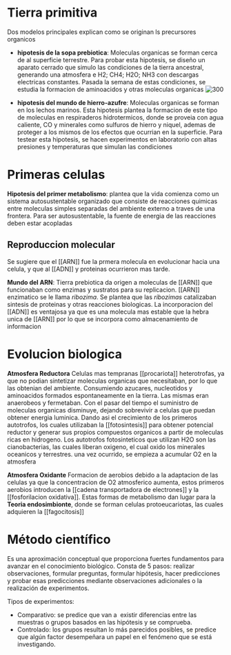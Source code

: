 # Tierra primitiva

Dos modelos principales explican como se originan ls precursores organicos

- **hipotesis de la sopa prebiotica**:
	Moleculas organicas se forman cerca de al superficie terrestre.
	Para probar esta hipotesis, se diseño un aparato cerrado que simulo las condiciones de la tierra ancestral, generando una atmosfera e H2; CH4; H2O; NH3 con descargas electricas constantes. 
	Pasada la semana de estas condiciones, se estudia la formacion de aminoacidos y otras moleculas organicas 
	![300](https://i.imgur.com/SbLqqQZ.png)

- **hipotesis del mundo de hierro-azufre**:
	Moleculas organicas se forman en los lechos marinos.
	Esta hipotesis plantea la formacion de este tipo de moleculas en respiraderos hidrotermicos, donde se proveia con agua caliente, CO y minerales como sulfuros de hierro y niquel, ademas de proteger a los mismos de los efectos que ocurrian en la superficie.
	Para testear esta hipotesis, se hacen experimentos en laboratorio con altas presiones y temperaturas que simulan las condiciones

# Primeras celulas
**Hipotesis del primer metabolismo**:
plantea que la vida comienza como un sistema autosustentable organizado que consiste de reacciones quimicas entre moleculas simples separadas del ambiente externo a traves de una frontera.
Para ser autosustentable, la fuente de energia de las reacciones deben estar acopladas

## Reproduccion molecular
Se sugiere que el [[ARN]] fue la prmera molecula en evolucionar hacia una celula, y que al [[ADN]] y proteinas ocurrieron mas tarde.

**Mundo del ARN**:
Tierra prebiotica da origen a moleculas de [[ARN]] que funcionaban como enzimas y sustratos para su replicacion.
[[ARN]] enzimatico se le llama *ribozima*. Se plantea que las *ribozimas* catalizaban sintesis de proteinas y otras reacciones biologicas.
La incorporacion del [[ADN]] es ventajosa ya que es una molecula mas estable que la hebra unica de [[ARN]] por lo que se incorpora como almacenamiento de informacion
# Evolucion biologica
**Atmosfera Reductora**
Celulas mas tempranas [[procariota]] heterotrofas, ya que no podian sintetizar moleculas organicas que necesitaban, por lo que las obtenian del ambiente. Consumiendo azucares, nucleotidos y aminoacidos formados espontaneamente en la tierra. 
Las mismas eran anaerobeos y fermetaban.
Con el pasar del tiempo el suministro de moleculas organicas disminuye, dejando sobrevivir a celulas que puedan obtener energia luminica.
 Dando asi el crecimiento de los primeros autotrofos, los cuales utilizaban la [[fotosintesis]] para obtener potencial reductor y generar sus propios compuestos organicos a partir de moleculas ricas en hidrogeno.
 Los autotrofos fotosinteticos que utilizan H2O son las cianobacterias, las cuales liberan oxigeno, el cual oxido los minerales oceanicos y terrestres. una vez ocurrido, se empieza a acumular O2 en la atmosfera

**Atmosfera Oxidante**
Formacion de aerobios debido a la adaptacion de las celulas ya que la concentracion de O2 atmosferico aumenta, estos primeros aerobios introducen la [[cadena transportadora de electrones]] y la [[fosforilacion oxidativa]].
Estas formas de metabolismo dan lugar para la **Teoria endosimbionte**, donde se forman celulas protoeucariotas, las cuales adquieren la [[fagocitosis]]


# Método científico
Es una aproximación conceptual que proporciona fuertes fundamentos para avanzar en el conocimiento biológico. Consta de 5 pasos: realizar observaciones, formular preguntas, formular hipótesis, hacer predicciones y probar esas predicciones mediante observaciones adicionales o la realización de experimentos.

Tipos de experimentos:
-   Comparativo: se predice que van a  existir diferencias entre las muestras o grupos basados en las hipótesis y se comprueba.
-   Controlado: los grupos resultan lo más parecidos posibles, se predice que algún factor desempeñara un papel en el fenómeno que se está investigando.
    

